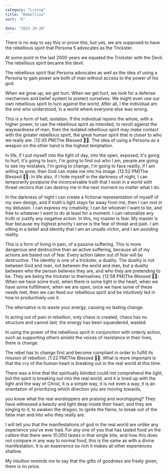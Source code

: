 ```yaml
---
category: "Living" 
title: "Rebellion"
sort: "E" 

date: "2022-10-28"
---
```


There is no way to say this or prove this, but yes, we are supposed to have the rebellious spirit that Persona 5 advocates as the Trickster. 

At some point in the last 2000 years we equated the Trickster with the Devil. The rebellious spirit became the devil. 

The rebellious spirit that Persona advocates as well as the idea of using a Persona to gain power are both of man without access to the power of his god. 

When we grow up, we get hurt. When we get hurt, we look for a defense mechanism and belief system to protect ourselves. We might even use our own rebellious spirit to turn against the world, 
After all, I the individual am the one who understood, in a world where everyone else was wrong. 

This is a form of hell, isolation. 
If the individual rejoins the whole, with a higher power, to use the rebellious spirit as intended, to revolt against the waywardness of man, then the isolated rebellious spirit may make contact with the greater rebellious spirit, the great human spirit that is closer to who we really are.
[12:45 PM]The Blessed 🧞✨: The idea of using a Persona as a weapon on the other hand is the highest temptation. 

In life, if I put myself into the light of day, into the open, exposed, it's going to hurt, it's going to burn, I'm going to find out who I am, people are going to see my mistakes, I'm going to change, I'm going to face reality, if I am willing to grow, then God can make me into his image.
[12:52 PM]The Blessed 🧞✨: In life also, if I hide myself in the darkness of night, I can temporarily postpone the inconceivable truth that I exist in a world with threat vectors that can destroy me in the next moment no matter what I do. 

In the darkness of night I can create a fictional representation of myself of my own design, and if truth's light stays far away from me, then I can rest in my delusion. 
I can express my creativity, I can be whoever I want to be, and free to whatever I want to do at least for a moment. I can rationalize any truth or justify any negative action. 
In this, my master is fear. 
My master is fear because my highest priority I serve is the fear of threat and pain. 
I am sitting in a belief and identity that I am an unsafe victim, and I am avoiding reality. 

This is a form of living in pain, of a passive suffering. This is more dangerous and destructive than an active suffering, because all of my actions are based out of fear. 
Every action taken out of fear will be destructive. 
The identity is one of a trickster, a duality. The duality is not between God and man, not between the world and man, but a duality between who the person believes they are, and who they are pretending to be. They are being the trickster to themselves.
[12:58 PM]The Blessed 🧞✨: When we have some trust, when there is some light in the heart, when we have some fulfillment, when we are open, once we have some of these needs met, 
then we can feed our rebellious spirit and be intuitively led in how to productively use it. 

The alternative is to waste your energy, causing no lasting change. 

In acting out of pain in rebellion, only chaos is created, chaos has no structure and cannot last, the energy has been squandered, wasted. 

In using the power of the rebellious spirit in conjunction with orderly action, such as supporting others amidst the voices of resistance in their lives, there is change.

The rebel has to change first and become compliant in order to fulfill its mission of rebellion.
[1:22 PM]The Blessed 🧞✨: What is more important is that the cry of the human heart is breaking out in the real world at this time. 

There was a time that the spiritually blinded could not comprehend the light, but the spirit is breaking out into the real world, and it is lined up with the light and the way of Christ, 
it is a simple way,
it is not even a way, it is an orientation of prioritizing which direction you are moving towards, 

you know what the real worshippers are praising and worshipping? 
They have witnessed a beauty and light deep inside their heart, and they are singing to it, to awaken the dragon, to ignite the flame, to break out of the false man and into who they really are. 

I will tell you that the manifestations of god in the real world are unlike any experience you've ever had.
For any one of you that has tasted food on the calibre that there were 10,000 tastes in that single bite, 
and how this does not compare in any way to normal food, 
this is the same as with a divine manifestation. It is an experience so rich it makes all other experiences shallow. 

My intuition reminds me to say that the gifts of goodness are freely given, there is no price.
